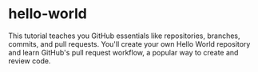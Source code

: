 # hello-world
This tutorial teaches you GitHub essentials like repositories, branches, commits, and pull requests. You'll create your own Hello World repository and learn GitHub's pull request workflow, a popular way to create and review code.
